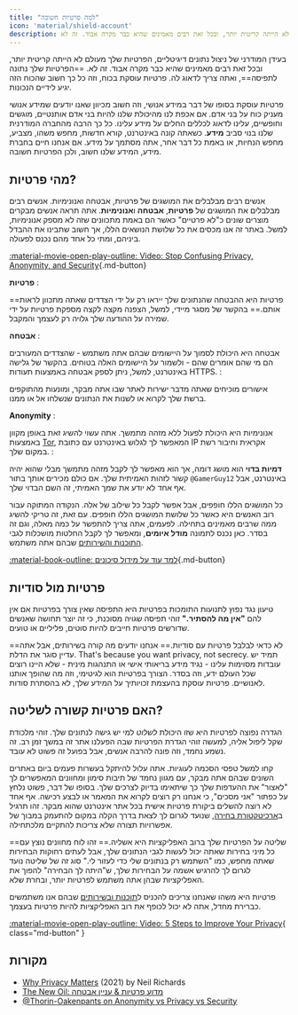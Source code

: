 ```yaml
---
title: "למה פרטיות חשובה"
icon: 'material/shield-account'
description: בעידן המודרני של ניצול נתונים דיגיטליים, הפרטיות שלך מעולם לא הייתה קריטית יותר, ובכל זאת רבים מאמינים שהיא כבר מקרה אבוד. זה לא.
---
```


בעידן המודרני של ניצול נתונים דיגיטליים, הפרטיות שלך מעולם לא הייתה קריטית יותר, ובכל זאת רבים מאמינים שהיא כבר מקרה אבוד. זה לא. ==הפרטיות שלך נתונה לתפיסה==, ואתה צריך לדאוג לה. פרטיות עוסקת בכוח, וזה כל כך חשוב שהכוח הזה יגיע לידיים הנכונות.

פרטיות עוסקת בסופו של דבר במידע אנושי, וזה חשוב מכיוון שאנו יודעים שמידע אנושי מעניק כוח על בני אדם. אם אכפת לנו מהיכולת שלנו להיות בני אדם אותנטיים, מוגשים וחופשיים, עלינו לדאוג לכללים החלים על מידע עלינו. כל כך הרבה מהחברה המודרנית שלנו בנוי סביב **מידע**. כשאתה קונה באינטרנט, קורא חדשות, מחפש משהו, מצביע, מחפש הנחיות, או באמת כל דבר אחר, אתה מסתמך על מידע. אם אנחנו חיים בחברת מידע, המידע שלנו חשוב, ולכן הפרטיות חשובה.

## מהי פרטיות?

אנשים רבים מבלבלים את המושגים של פרטיות, אבטחה ואנונימיות. אנשים רבים מבלבלים את המושגים של **פרטיות**, **אבטחה** ו**אנונימיות**. אתה תראה אנשים מבקרים מוצרים שונים כ"לא פרטיים" כאשר הם באמת מתכוונים שזה לא מספק אנונימיות, למשל. באתר זה אנו מכסים את כל שלושת הנושאים הללו, אך חשוב שתבינו את ההבדל ביניהם, ומתי כל אחד מהם נכנס לפעולה.

[:material-movie-open-play-outline: Video: Stop Confusing Privacy, Anonymity, and Security](https://www.privacyguides.org/videos/2025/03/14/stop-confusing-privacy-anonymity-and-security/ ""){.md-button}

<!-- markdownlint-disable-next-line -->
**פרטיות**
:

==פרטיות היא ההבטחה שהנתונים שלך ייראו רק על ידי הצדדים שאתה מתכוון לראות אותם.== בהקשר של מסגר מיידי, למשל, הצפנה מקצה לקצה מספקת פרטיות על ידי שמירה על ההודעה שלך גלויה רק לעצמך והמקבל.

<!-- markdownlint-disable-next-line -->
**אבטחה**
:

אבטחה היא היכולת לסמוך על היישומים שבהם אתה משתמש - שהצדדים המעורבים הם מי שהם אומרים שהם - ולשמור על היישומים האלה בטוחים. בהקשר של גלישה באינטרנט, למשל, ניתן לספק אבטחה באמצעות תעודות HTTPS.
:

אישורים מוכיחים שאתה מדבר ישירות לאתר שבו אתה מבקר, ומונעות מהתוקפים ברשת שלך לקרוא או לשנות את הנתונים שנשלחו אל או ממנו.

<!-- markdownlint-disable-next-line -->
**Anonymity**
:

אנונימיות היא היכולת לפעול ללא מזהה מתמשך. אתה עשוי להשיג זאת באופן מקוון באמצעות [Tor](../tor.md), המאפשר לך לגלוש באינטרנט עם כתובת IP אקראית וחיבור רשת במקום שלך.
:

**דמיות בדוי** הוא מושג דומה, אך הוא מאפשר לך לקבל מזהה מתמשך מבלי שהוא יהיה קשור לזהות האמיתית שלך. אם כולם מכירים אותך בתור `@GamerGuy12` באינטרנט, אבל אף אחד לא יודע את שמך האמיתי, זה השם הבדוי שלך.

כל המושגים הללו חופפים, אבל אפשר לקבל כל שילוב של אלה. הנקודה המתוקה עבור רוב האנשים היא כאשר כל שלושת המושגים הללו חופפים. עם זאת, זה טריקי להשיג ממה שרבים מאמינים בתחילה. לפעמים, אתה צריך להתפשר על כמה מאלה, וגם זה בסדר. כאן נכנס לתמונה **מודל איומים**, ומאפשר לך לקבל החלטות מושכלות לגבי [התוכנות והשירותים](../tools.md) שבהם אתה משתמש.

[:material-book-outline: למד עוד על מידול סיכונים](threat-modeling.md ""){.md-button}

## פרטיות מול סודיות

טיעון נגד נפוץ לתנועות התומכות בפרטיות היא התפיסה שאין צורך בפרטיות אם אין להם **"אין מה להסתיר."** זוהי תפיסה שגויה מסוכנת, כי זה יוצר תחושה שאנשים שדורשים פרטיות חייבים להיות סוטים, פליליים או טועים.

==לא כדאי לבלבל פרטיות עם סודיות.== אנחנו יודעים מה קורה בשירותים, אבל אתה עדיין סוגר את הדלת. That's because you want privacy, not secrecy. תמיד יש עובדות מסוימות עלינו - נגיד מידע בריאותי אישי או התנהגות מינית - שלא היינו רוצים שכל העולם ידע, וזה בסדר. הצורך בפרטיות הוא לגיטימי, וזה מה שהופך אותנו לאנושיים. פרטיות עוסקת בהעצמת זכויותיך על המידע שלך, לא בהסתרת סודות.

## האם פרטיות קשורה לשליטה?

הגדרה נפוצה לפרטיות היא שזו היכולת *לשלוט* למי יש גישה לנתונים שלך. זוהי מלכודת שקל ליפול אליה, למעשה זוהי הגדרת הפרטיות שבה הפעלנו אתר זה במשך זמן רב. זה נשמע נחמד, וזה פונה להרבה אנשים, אבל בפועל זה פשוט לא עובד.

קחו למשל טפסי הסכמה לעוגיות. אתה עלול להיתקל בעשרות פעמים ביום באתרים השונים שבהם אתה מבקר, עם מגוון נחמד של תיבות סימון ומחוונים המאפשרים לך "לאצור" את ההעדפות שלך כך שיתאימו בדיוק לצרכים שלך. בסופו של דבר, פשוט נלחץ על כפתור "אני מסכים", כי אנחנו רק רוצים לקרוא את המאמר או לבצע רכישה. אף אחד לא רוצה להשלים ביקורת פרטיות אישית בכל אתר אינטרנט שהוא מבקר. זהו תרגיל ב[ארכיטקטורת בחירה](https://en.wikipedia.org/wiki/Choice_architecture), שנועד לגרום לך לצאת בדרך הקלה במקום להתעמק במבוך של אפשרויות תצורה שלא צריכות להתקיים מלכתחילה.

==שליטה על הפרטיות שלך ברוב האפליקציות היא אשליה.== זהו לוח מחוונים נוצץ עם כל מיני בחירות שאתה יכול לעשות לגבי הנתונים שלך, אבל לעתים רחוקות הבחירות שאתה מחפש, כמו "השתמש רק בנתונים שלי כדי לעזור לי." סוג זה של שליטה נועד לגרום לך להרגיש אשמה על הבחירות שלך, ש"היתה לך הבחירה" להפוך את האפליקציות שבהן אתה משתמש לפרטיות יותר, ובחרת שלא.

פרטיות היא משהו שאנחנו צריכים להכניס ל[תוכנות ובשירותים](../tools.md) שבהם אנו משתמשים כברירת מחדל, אתה לא יכול לכופף את רוב האפליקציות להיות פרטיות בעצמך.

[:material-movie-open-play-outline: Video: 5 Steps to Improve Your Privacy](https://www.privacyguides.org/videos/2025/02/14/5-easy-steps-to-protect-yourself-online/){ class="md-button" }

## מקורות

- [Why Privacy Matters](https://amazon.com/dp/0190939044) (2021) by Neil Richards
- [The New Oil: מדוע פרטיות & עניין אבטחה](https://thenewoil.org/en/guides/prologue/why)
- [@Thorin-Oakenpants on Anonymity vs Privacy vs Security](https://code.privacyguides.dev/privacyguides/privacytools.io/issues/1760#issuecomment-10452)
